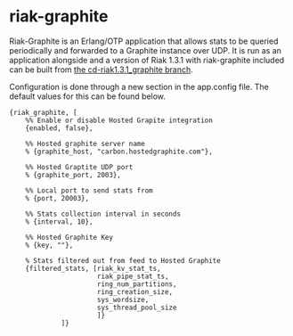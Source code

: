 riak-graphite
=============

Riak-Graphite is an Erlang/OTP application that allows stats to be queried periodically and forwarded to a Graphite instance over UDP. It is run as an application alongside and a version of Riak 1.3.1 with riak-graphite included can be built from [the cd-riak1.3.1_graphite branch](https://github.com/basho/riak/tree/cd-riak1.3.1_graphite).

Configuration is done through a new section in the app.config file. The default values for this can be found below.

    {riak_graphite, [
        %% Enable or disable Hosted Grapite integration
        {enabled, false},

        %% Hosted graphite server name
        % {graphite_host, "carbon.hostedgraphite.com"},
    
        %% Hosted Graptite UDP port
        % {graphite_port, 2003},
    
        %% Local port to send stats from
        % {port, 20003},
    
        %% Stats collection interval in seconds
        % {interval, 10},

        %% Hosted Graphite Key
        % {key, ""},

        % Stats filtered out from feed to Hosted Graphite
        {filtered_stats, [riak_kv_stat_ts,
                          riak_pipe_stat_ts,
                          ring_num_partitions,
                          ring_creation_size,
                          sys_wordsize,
                          sys_thread_pool_size
                          ]}
                 ]}